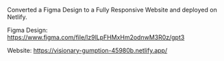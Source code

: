 Converted a Figma Design to a Fully Responsive Website and deployed on Netlify.

Figma Design: https://www.figma.com/file/lz9lLpFHMxHm2odnwM3R0z/gpt3

Website: https://visionary-gumption-45980b.netlify.app/
